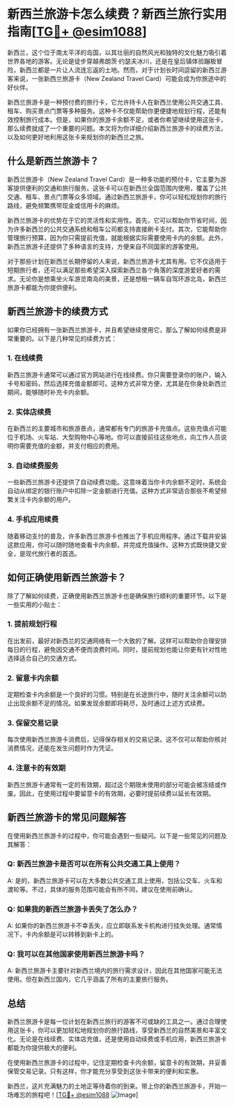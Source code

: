 # 新西兰旅游卡怎么续费？新西兰旅行实用指南[[TG💪+ @esim1088](https://t.me/s/esim1088)]

新西兰，这个位于南太平洋的岛国，以其壮丽的自然风光和独特的文化魅力吸引着世界各地的游客。无论是徒步穿越弗朗茨·约瑟夫冰川，还是在皇后镇体验蹦极冒险，新西兰都是一片让人流连忘返的土地。然而，对于计划长时间逗留的新西兰游客来说，一张新西兰旅游卡（New Zealand Travel Card）可能会成为你旅途中的好伙伴。

新西兰旅游卡是一种预付费的旅行卡，它允许持卡人在新西兰使用公共交通工具、租车、购买景点门票等多种服务。这种卡不仅能帮助你更便捷地规划行程，还能有效控制旅行成本。但是，如果你的旅游卡余额不足，或者你希望继续使用这张卡，那么续费就成了一个重要的问题。本文将为你详细介绍新西兰旅游卡的续费方法，以及如何更好地利用这张卡来规划你的新西兰之旅。

## 什么是新西兰旅游卡？

新西兰旅游卡（New Zealand Travel Card）是一种多功能的预付卡，它主要为游客提供便利的交通和旅行服务。这张卡可以在新西兰全国范围内使用，覆盖了公共交通、租车、景点门票等众多领域。通过新西兰旅游卡，你可以轻松规划你的旅行路线，避免频繁携带现金或信用卡的麻烦。

新西兰旅游卡的优势在于它的灵活性和实用性。首先，它可以帮助你节省时间，因为许多新西兰的公共交通系统和租车公司都支持直接刷卡支付。其次，它能帮助你管理旅行预算，因为你只需提前充值，就能根据实际需要使用卡内的余额。此外，新西兰旅游卡还提供了多种语言的支持，方便来自不同国家的游客使用。

对于那些计划在新西兰长期停留的人来说，新西兰旅游卡尤其有用。它不仅适用于短期旅行者，还可以满足那些希望深入探索新西兰各个角落的深度游爱好者的需求。无论你是想乘坐火车游览南岛的美景，还是想租一辆车自驾环游北岛，新西兰旅游卡都能为你提供便利。

## 新西兰旅游卡的续费方式

如果你已经拥有一张新西兰旅游卡，并且希望继续使用它，那么了解如何续费是非常重要的。以下是几种常见的续费方式：

### 1. 在线续费

新西兰旅游卡通常可以通过官方网站进行在线续费。你只需要登录你的账户，输入卡号和密码，然后选择充值金额即可。这种方式非常方便，尤其是在你身处新西兰期间，能够随时补充卡内余额。

### 2. 实体店续费

在新西兰的主要城市和旅游景点，通常都有专门的旅游卡充值点。这些充值点可能位于机场、火车站、大型购物中心等地。你可以直接前往这些地点，向工作人员说明你需要充值的金额，并支付相应的费用。

### 3. 自动续费服务

一些新西兰旅游卡还提供了自动续费功能。这意味着当你卡内余额不足时，系统会自动从绑定的银行账户中扣除一定金额进行充值。这种方式非常适合那些不希望频繁关注卡内余额的用户。

### 4. 手机应用续费

随着移动支付的普及，许多新西兰旅游卡也推出了手机应用程序。通过下载并安装这款应用，你可以随时随地查看卡内余额，并完成充值操作。这种方式既快捷又安全，是现代旅行者的首选。

## 如何正确使用新西兰旅游卡？

除了了解如何续费，正确使用新西兰旅游卡也是确保旅行顺利的重要环节。以下是一些实用的小贴士：

### 1. 提前规划行程

在出发前，最好对新西兰的交通网络有一个大致的了解。这样可以帮助你合理安排每日的行程，避免因交通不便而浪费时间。同时，提前规划也能让你更有针对性地选择适合自己的交通方式。

### 2. 留意卡内余额

定期检查卡内余额是一个良好的习惯。特别是在长途旅行中，随时关注余额可以防止出现余额不足的情况。如果发现余额即将耗尽，及时通过上述方式续费。

### 3. 保留交易记录

每次使用新西兰旅游卡消费后，记得保存相关的交易记录。这不仅可以帮助你核对消费情况，还能在发生问题时作为凭证。

### 4. 注意卡的有效期

新西兰旅游卡通常有一定的有效期，超过这个期限未使用的部分可能会被冻结或作废。因此，在使用过程中要留意卡的有效期，必要时提前续费以延长有效期。

## 新西兰旅游卡的常见问题解答

在使用新西兰旅游卡的过程中，你可能会遇到一些疑问。以下是一些常见的问题及其解答：

### Q: 新西兰旅游卡是否可以在所有公共交通工具上使用？

A: 是的，新西兰旅游卡可以在大多数公共交通工具上使用，包括公交车、火车和渡轮等。不过，具体的服务范围可能会有所不同，建议在使用前确认。

### Q: 如果我的新西兰旅游卡丢失了怎么办？

A: 如果你的新西兰旅游卡不幸丢失，应立即联系发卡机构进行挂失处理。通常情况下，卡内余额是可以转移到新卡上的。

### Q: 我可以在其他国家使用新西兰旅游卡吗？

A: 新西兰旅游卡主要针对新西兰境内的旅行需求设计，因此在其他国家可能无法使用。但在新西兰国内，它几乎涵盖了所有的主要旅行服务。

## 总结

新西兰旅游卡是每一位计划在新西兰旅行的游客不可或缺的工具之一。通过合理使用这张卡，你可以更加轻松地规划你的旅行路线，享受新西兰的自然美景和丰富文化。无论是在线续费、实体店充值，还是使用自动续费或手机应用，新西兰旅游卡都能为你提供极大的便利。

在使用新西兰旅游卡的过程中，记住定期检查卡内余额，留意卡的有效期，并妥善保管交易记录。只有这样，你才能充分享受到这张卡带来的便利和实惠。

新西兰，这片充满魅力的土地正等待着你的到来。带上你的新西兰旅游卡，开始一场难忘的旅程吧！[[TG💪+ @esim1088](https://t.me/s/esim1088) ![Image](https://i.postimg.cc/4NQfJmqS/Snipaste-2025-05-13-00-14-12.png)]